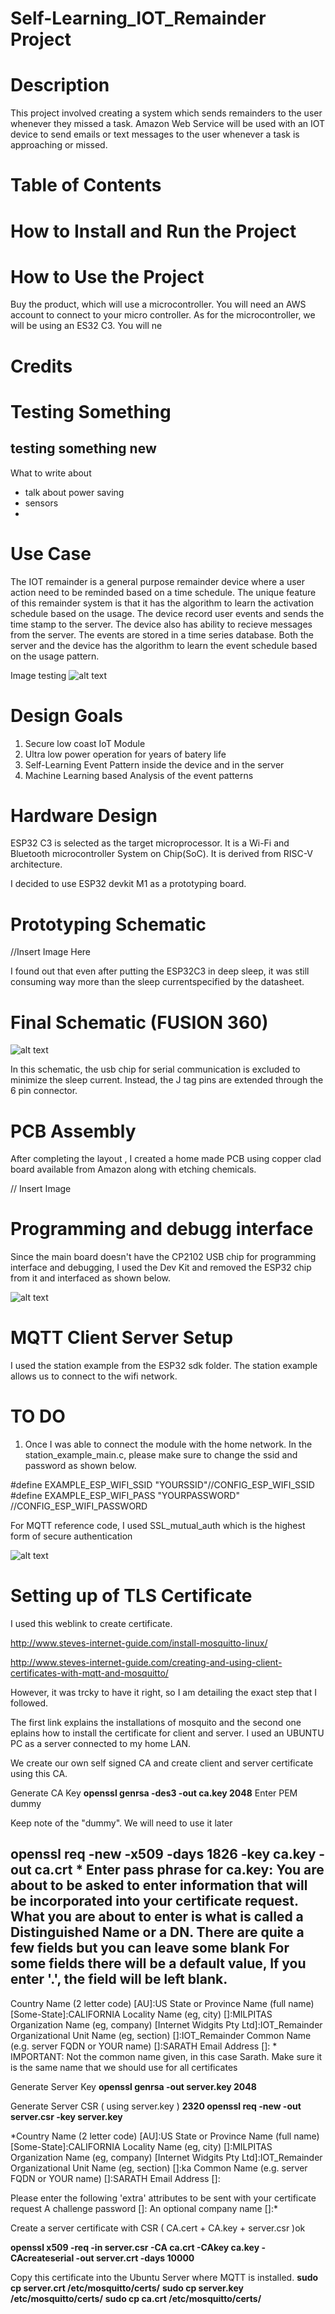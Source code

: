 # Self-Learning_IOT_Remainder Project

# Description
This project involved creating a system which sends remainders to the user whenever 
they missed a task. Amazon Web Service will be used with an IOT device to send emails or text messages to the user whenever a task is approaching or missed.   

# Table of Contents

# How to Install and Run the Project

# How to Use the Project
Buy the product, which will use a microcontroller. You will need an AWS account to connect to your micro controller. As for the microcontroller, we will be using an ES32 C3. You will ne

# Credits

# Testing Something
## testing something new

What to write about
- talk about power saving
- sensors
- 

# Use Case
The IOT remainder is a general purpose remainder device where a user action need to be reminded based on a time schedule. The unique feature of this remainder system is that it has the algorithm to learn the activation schedule based on the usage.
The device record user events and sends the time stamp to the server. The device also has ability to recieve messages from the server.  The events are stored in a time series database. Both the server and the device has the algorithm to learn the event schedule based on the usage pattern. 

Image testing
![alt text](<Screenshot 2024-03-27 at 7.11.48 PM.png>)

# Design Goals
1. Secure low coast IoT Module 
2. Ultra low power operation for years of batery life
3. Self-Learning Event Pattern inside the device and in the server
4. Machine Learning based Analysis of the event patterns

# Hardware Design
ESP32 C3 is selected as the target microprocessor. It is a Wi-Fi and Bluetooth microcontroller System on Chip(SoC). It is derived from RISC-V architecture.

I decided to use ESP32 devkit M1 as a prototyping board. 

# Prototyping Schematic

//Insert Image Here

I found out that even after putting the ESP32C3 in deep sleep, it was still consuming way more than the sleep currentspecified by the datasheet.

# Final Schematic (FUSION 360)
![alt text](Final_Schematic.png)

In this schematic, the usb chip for serial communication is excluded to minimize the sleep current. Instead, the J tag pins are extended through the 6 pin connector. 

# PCB Assembly
After completing the layout , I created a home made PCB using copper clad board available from Amazon along with etching chemicals. 

// Insert Image

# Programming and debugg interface 
Since the main board doesn't have the CP2102 USB chip for programming interface and debugging, I used the Dev Kit and removed the ESP32 chip from it and interfaced as shown below. 

![alt text](debugg_interface.png)

# MQTT Client Server Setup
I used the station example from the ESP32 sdk folder. The station example allows us to connect to the wifi network. 

# TO DO
1. Once I was able to connect the module with the home network. In the station_example_main.c, please make sure to change the ssid and password as shown below.

#define EXAMPLE_ESP_WIFI_SSID      "YOURSSID"//CONFIG_ESP_WIFI_SSID
#define EXAMPLE_ESP_WIFI_PASS      "YOURPASSWORD" //CONFIG_ESP_WIFI_PASSWORD

For MQTT reference code, I used SSL_mutual_auth which is the highest form of secure authentication 

![alt text](mqtt_auth.png)

# Setting up of TLS Certificate
I used this weblink to create certificate. 

http://www.steves-internet-guide.com/install-mosquitto-linux/

http://www.steves-internet-guide.com/creating-and-using-client-certificates-with-mqtt-and-mosquitto/

However, it was trcky to have it right, so I am detailing the exact step that I followed. 

The first link explains the installations of mosquito and the second one eplains how to install the certificate for client and server.
I used an UBUNTU PC as a server connected to my home LAN. 

We create our own self signed CA and create client and server certificate using this CA. 


Generate CA Key
 **openssl genrsa -des3 -out ca.key 2048**
	Enter PEM   dummy

Keep note of the "dummy". We will need to use it later

**openssl req -new -x509 -days 1826 -key ca.key -out ca.crt**
*
Enter pass phrase for ca.key:
You are about to be asked to enter information that will be incorporated
into your certificate request.
What you are about to enter is what is called a Distinguished Name or a DN.
There are quite a few fields but you can leave some blank
For some fields there will be a default value,
If you enter '.', the field will be left blank.
-----
Country Name (2 letter code) [AU]:US
State or Province Name (full name) [Some-State]:CALIFORNIA
Locality Name (eg, city) []:MILPITAS
Organization Name (eg, company) [Internet Widgits Pty Ltd]:IOT_Remainder
Organizational Unit Name (eg, section) []:IOT_Remainder
Common Name (e.g. server FQDN or YOUR name) []:SARATH
Email Address []:
*
IMPORTANT: Not the common name given, in this case Sarath. Make sure it is the same name that we should use for all certificates

Generate Server Key
 **openssl genrsa -out server.key 2048**

Generate Server CSR ( using server.key )
 **2320  openssl req -new -out server.csr -key server.key**


*Country Name (2 letter code) [AU]:US
State or Province Name (full name) [Some-State]:CALIFORNIA
Locality Name (eg, city) []:MILPITAS
Organization Name (eg, company) [Internet Widgits Pty Ltd]:IOT_Remainder
Organizational Unit Name (eg, section) []:ka
Common Name (e.g. server FQDN or YOUR name) []:SARATH
Email Address []:

Please enter the following 'extra' attributes
to be sent with your certificate request
A challenge password []:
An optional company name []:*

Create a server certificate with CSR (  CA.cert  + CA.key  + server.csr )ok

 **openssl x509 -req -in server.csr -CA ca.crt -CAkey ca.key -CAcreateserial -out server.crt -days 10000**

Copy this certificate into the Ubuntu Server where MQTT is installed.
   **sudo cp server.crt  /etc/mosquitto/certs/**
   **sudo cp server.key  /etc/mosquitto/certs/**
   **sudo cp ca.crt  /etc/mosquitto/certs/**



